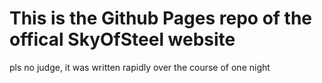 # This is the Github Pages repo of the offical SkyOfSteel website

pls no judge, it was written rapidly over the course of one night
